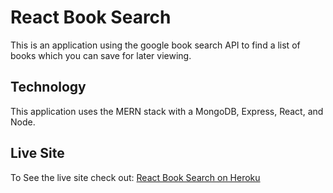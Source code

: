 # React Book Search
This is an application using the google book search API to find a list of books
which you can save for later viewing.

## Technology
This application uses the MERN stack with a MongoDB, Express, React, and Node.

## Live Site
To See the live site check out:
[React Book Search on Heroku](https://react-books-kg.herokuapp.com/)